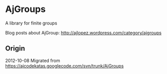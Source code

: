 # AjGroups

A library for finite groups

Blog posts about AjGroup: http://ajlopez.wordpress.com/category/ajgroups

## Origin

2012-10-08 Migrated from https://ajcodekatas.googlecode.com/svn/trunk/AjGroups


